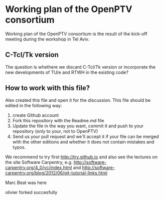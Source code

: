 Working plan of the OpenPTV consortium
============

Working plan of the OpenPTV consortium is the result of the kick-off meeting during the workshop in Tel Aviv. 


## C-Tcl/Tk version

The question is whethere we  discard C-Tcl/Tk version or incorporate the new developments of TU/e and RTWH
in the existing code?



## How to work with this file? 

Alex created this file and open it for the discussion. This file should be edited in the following way: 

1. create Github account
2. Fork this repository with the Readme.md file
3. Update the file in the way you want, commit it and push to your repository (only to your, not to OpenPTV)
4. Send us your pull request and we'll accept it if your file can be merged with the other editions and whether it does not contain mistakes and typos.

We recommend to try first http://try.github.io and also see the lectures on the site Software Carpentry, e.g. http://software-carpentry.org/4_0/vc/index.html and http://software-carpentry.org/blog/2012/06/git-tutorial-links.html


Marc
Beat was here

olivier forked succesfully
